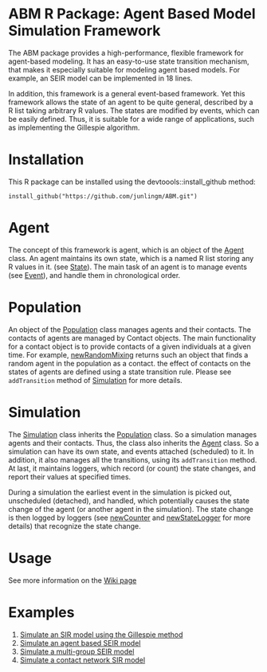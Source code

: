 # ABM R Package: Agent Based Model Simulation Framework

The ABM package provides a high-performance, flexible framework for agent-based modeling. It has an easy-to-use state transition mechanism, that makes it especially suitable for modeling agent based models. For example, an SEIR model can be implemented in 18 lines. 

In addition, this framework is a general event-based framework.  Yet this framework allows the state of an agent to be quite general, described by a R list taking arbitrary R values. The states are modified by events, which can be easily defined. Thus, it is suitable for a wide range of applications, such as implementing  the Gillespie algorithm.

# Installation

This R package can be installed using the devtoools::install_github method:
```
install_github("https://github.com/junlingm/ABM.git")
```

# Agent
The concept of this framework is agent, which is an object of the [Agent](https://github.com/junlingm/ABM/wiki/Agent)
class. An agent maintains its own state, which is a named R list storing any
R values in it. (see [State](https://github.com/junlingm/ABM/wiki/State)). The main task of an agent is to manage events
(see [Event](https://github.com/junlingm/ABM/wiki/Event)), and handle them in chronological order.

# Population
An object of the [Population](https://github.com/junlingm/ABM/wiki/Population) class manages agents and their contacts. The
contacts of agents are managed by Contact objects. The main functionality for
a contact object is to provide contacts of a given individuals at a given
time. For example, [newRandomMixing](https://github.com/junlingm/ABM/wiki/newRandomMixing) returns such an object that finds a
random agent in the population as a contact. the effect of contacts on the
states of agents are defined using a state transition rule. Please see
```addTransition``` method of [Simulation](https://github.com/junlingm/ABM/wiki/Simulation) for more details.

# Simulation
The [Simulation](https://github.com/junlingm/ABM/wiki/Simulation) class inherits the [Population](https://github.com/junlingm/ABM/wiki/Population) class. So a simulation
manages agents and their contacts. Thus, the class also inherits the [Agent](https://github.com/junlingm/ABM/wiki/Agent)
class. So a simulation can have its own state, and events attached
(scheduled) to it. In addition, it also manages all the transitions, using
its ```addTransition``` method. At last, it maintains loggers, which record
(or count) the state changes, and report their values at specified times.

During a simulation the earliest event in the simulation is picked out,
unscheduled (detached), and handled, which potentially causes the state
change of the agent (or another agent in the simulation). The state change is
then logged by loggers (see [newCounter](https://github.com/junlingm/ABM/wiki/newCounter) and
[newStateLogger](https://github.com/junlingm/ABM/wiki/newStateLogger) for more details) that recognize the state
change.

# Usage

See more information on the [Wiki page](https://github.com/junlingm/ABM/wiki/#Usage)

# Examples
  1. [Simulate an SIR model using the Gillespie method](https://github.com/junlingm/ABM/wiki/Gillespie-SIR)
  2. [Simulate an agent based SEIR model](https://github.com/junlingm/ABM/wiki/Agent-SIR)
  3. [Simulate a multi-group SEIR model](https://github.com/junlingm/ABM/wiki/Agent-Multigroup)
  4. [Simulate a contact network SIR model](https://github.com/junlingm/ABM/wiki/Agent-Network-SIR)

